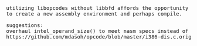 <pre>
utilizing libopcodes without libbfd affords the opportunity
to create a new assembly environment and perhaps compile.

suggestions:
overhaul intel_operand_size() to meet nasm specs instead of using PTR
https://github.com/mdasoh/opcode/blob/master/i386-dis.c.orig#L13470
</pre>
